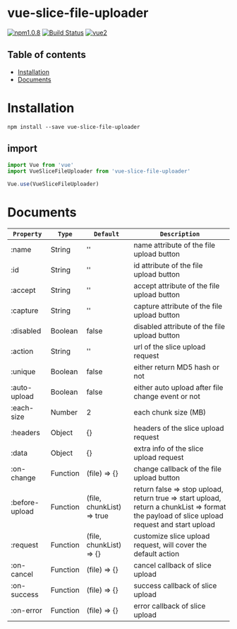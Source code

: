 # vue-slice-file-uploader


[![npm1.0.8](https://img.shields.io/badge/npm-1.0.7-red.svg)](https://www.npmjs.com/package/vue-slice-file-uploader)
[![Build Status](https://travis-ci.com/PickerWang/vue-slice-file-uploader.svg?branch=master)](https://travis-ci.com/PickerWang/vue-slice-file-uploader)
[![vue2](https://img.shields.io/badge/vue-2.x-brightgreen.svg)](https://vuejs.org/)

## Table of contents

- [Installation](#installation)
- [Documents](#documents)

# Installation

```
npm install --save vue-slice-file-uploader
```

## import

```javascript
import Vue from 'vue'
import VueSliceFileUploader from 'vue-slice-file-uploader'

Vue.use(VueSliceFileUploader)
```

# Documents

| `Property`               | `Type`               | `Default`                          | `Description`     |
|-----------------------|-----------------------|-----------------------------------|-----------------------------------|
|:name|String|''|name attribute of the file upload button|
|:id|String|''|id attribute of the file upload button|
|:accept|String|''|accept attribute of the file upload button|
|:capture|String|''|capture attribute of the file upload button|
|:disabled|Boolean|false|disabled attribute of the file upload button|
|:action|String|''|url of the slice upload request|
|:unique|Boolean|false|either return MD5 hash or not|
|:auto-upload|Boolean|false|either auto upload after file change event or not|
|:each-size|Number|2|each chunk size (MB)|
|:headers|Object|{}|headers of the slice upload request|
|:data|Object|{}|extra info of the slice upload request|
|:on-change|Function|(file) => {}|change callback of the file upload button|
|:before-upload|Function|(file, chunkList) => true|return false => stop upload, return true => start upload, return a chunkList => format the payload of slice upload request and start upload |
|:request|Function|(file, chunkList) => {}|customize slice upload request, will cover the default action|
|:on-cancel|Function|(file) => {}|cancel callback of slice upload|
|:on-success|Function|(file) => {}|success callback of slice upload|
|:on-error|Function|(file) => {}|error callback of slice upload|
